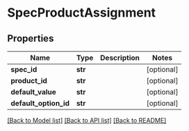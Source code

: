 # SpecProductAssignment

## Properties
Name | Type | Description | Notes
------------ | ------------- | ------------- | -------------
**spec_id** | **str** |  | [optional] 
**product_id** | **str** |  | [optional] 
**default_value** | **str** |  | [optional] 
**default_option_id** | **str** |  | [optional] 

[[Back to Model list]](../README.md#documentation-for-models) [[Back to API list]](../README.md#documentation-for-api-endpoints) [[Back to README]](../README.md)


